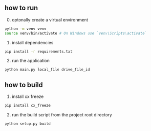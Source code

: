 ## how to run  
0. optonally create a virtual environment  
```bash
python -m venv venv
source venv/bin/activate # On Windows use `venv\Scripts\activate`
```

1. install dependencies  
```bash
pip install -r requirements.txt
```

2. run the application  
```bash
python main.py local_file drive_file_id
```

## how to build  
1. install cx freeze  
```bash
pip install cx_freeze
```

2. run the build script from the project root directory  
```bash
python setup.py build
```
